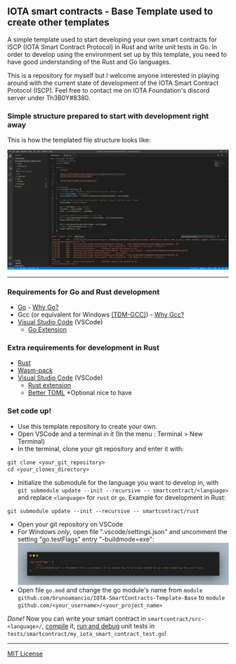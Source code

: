 ## IOTA smart contracts - Base Template used to create other templates

A simple template used to start developing your own smart contracts for ISCP (IOTA Smart Contract Protocol) in Rust and write unit tests in Go. In order to develop using the environment set up by this template, you need to have good understanding of the Rust and Go languages.

This is a repository for myself but I welcome anyone interested in playing around with the current state of development of the IOTA Smart Contract Protocol (ISCP). Feel free to contact me on IOTA Foundation's discord server under Th3B0Y#8380.

### Simple structure prepared to start with development right away
This is how the templated file structure looks like:

![View of the template on VSCode](general-docs/VSCode-TemplateView.png)

---

### Requirements for Go and Rust development
- [Go](https://golang.org/dl/) - [Why Go?](general-docs/WhyGo.md)
- Gcc (or equivalent for Windows [(TDM-GCC)](https://jmeubank.github.io/tdm-gcc/)) - [Why Gcc?](general-docs/WhyGo.md)
- [Visual Studio Code](https://code.visualstudio.com/Download) (VSCode)
  - [Go Extension](https://marketplace.visualstudio.com/items?itemName=golang.Go)

### Extra requirements for development in Rust
- [Rust](https://www.rust-lang.org/tools/install)
- [Wasm-pack](https://rustwasm.github.io/wasm-pack/installer/)
- [Visual Studio Code](https://code.visualstudio.com/Download) (VSCode)
  - [Rust extension](https://marketplace.visualstudio.com/items?itemName=rust-lang.rust)
  - [Better TOML](https://marketplace.visualstudio.com/items?itemName=bungcip.better-toml) *Optional nice to have 

### Set code up!
- Use this template repository to create your own.
- Open VSCode and a terminal in it (In the menu : Terminal > New Terminal)
- In the terminal, clone your git repository and enter it with:
```
git clone <your_git_repository>
cd <your_clones_directory>
```
- Initialize the submodule for the language you want to develop in, with `git submodule update --init --recursive -- smartcontract/<language>` and replace `<language>` for `rust` or `go`. Example for development in Rust:
```
git submodule update --init --recursive -- smartcontract/rust
```
- Open your git repository on VSCode
- For Windows *only*, open file ".vscode/settings.json" and uncomment the setting "go.testFlags" entry "-buildmode=exe":
![Go.testFlags for Windows](general-docs/go-testflags.png)
- Open file `go.mod` and change the go module's name from `module github.com/brunoamancio/IOTA-SmartContracts-Template-Base` to `module github.com/<your_username>/<your_project_name>`

*Done!* Now you can write your smart contract in `smartcontract/src-<language>/`, [compile](general-docs/Compile-SmartContract.md) it, [run and debug](general-docs/UnitTest-and-debug-SmartContract.md) unit tests in `tests/smartcontract/my_iota_smart_contract_test.go`!

---
[MIT License](LICENSE)
